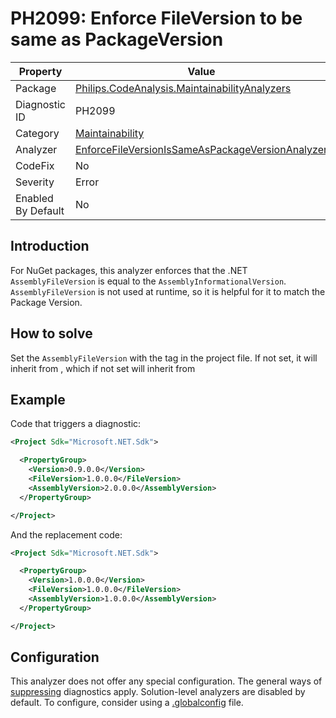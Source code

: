 # PH2099: Enforce FileVersion to be same as PackageVersion

| Property | Value  |
|--|--|
| Package | [Philips.CodeAnalysis.MaintainabilityAnalyzers](https://www.nuget.org/packages/Philips.CodeAnalysis.MaintainabilityAnalyzers) |
| Diagnostic ID | PH2099 |
| Category  | [Maintainability](../Maintainability.md) |
| Analyzer | [EnforceFileVersionIsSameAsPackageVersionAnalyzer](https://github.com/philips-software/roslyn-analyzers/blob/main/Philips.CodeAnalysis.MaintainabilityAnalyzers/Maintainability/EnforceFileVersionIsSameAsPackageVersionAnalyzer.cs)
| CodeFix  | No |
| Severity | Error |
| Enabled By Default | No |

## Introduction

For NuGet packages, this analyzer enforces that the .NET `AssemblyFileVersion` is equal to the `AssemblyInformationalVersion`. `AssemblyFileVersion` is not used at runtime, so it is helpful for it to match the Package Version. 

## How to solve

Set the `AssemblyFileVersion` with the <FileVersion> tag in the project file. If not set, it will inherit from <AssemblyVersion>, which if not set will inherit from <Version>

## Example

Code that triggers a diagnostic:
``` xml
<Project Sdk="Microsoft.NET.Sdk">

  <PropertyGroup>
    <Version>0.9.0.0</Version>
    <FileVersion>1.0.0.0</FileVersion>
    <AssemblyVersion>2.0.0.0</AssemblyVersion>
  </PropertyGroup>

</Project>
```

And the replacement code:
``` xml
<Project Sdk="Microsoft.NET.Sdk">

  <PropertyGroup>
    <Version>1.0.0.0</Version>
    <FileVersion>1.0.0.0</FileVersion>
    <AssemblyVersion>1.0.0.0</AssemblyVersion>
  </PropertyGroup>

</Project>
```

## Configuration

This analyzer does not offer any special configuration. The general ways of [suppressing](https://learn.microsoft.com/en-us/dotnet/fundamentals/code-analysis/suppress-warnings) diagnostics apply.
Solution-level analyzers are disabled by default. To configure, consider using a [.globalconfig](https://learn.microsoft.com/en-us/dotnet/fundamentals/code-analysis/configuration-files#global-analyzerconfig) file.
